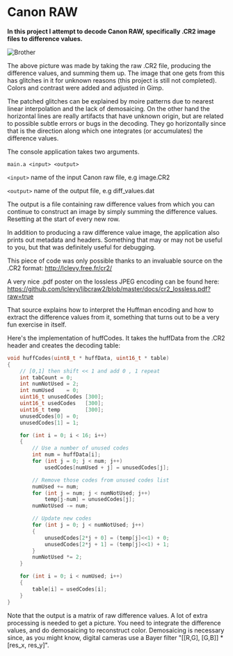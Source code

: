 **Canon RAW** 
=========================

**In this project I attempt to decode Canon RAW, specifically .CR2 image files to difference values.**

![Brother](https://i.imgur.com/dyRIIxN.png)

The above picture was made by taking the raw .CR2 file, producing the difference values, and summing them up. The image that one gets from this has glitches in it for unknown reasons (this project is still not completed). Colors and contrast were added and adjusted in Gimp. 

The patched glitches can be explained by moire patterns due to nearest linear interpolation and the lack of demosaicing. On the other hand the horizontal lines are really artifacts that have unknown origin, but are related to possible subtle errors or bugs in the decoding. They go horizontally since that is the direction along which one integrates (or accumulates) the difference values.

The console application takes two arguments.

`main.a <input> <output>`

`<input>`    name of the input Canon raw file, e.g image.CR2

`<output>`   name of the output file, e.g diff_values.dat

The output is a file containing raw difference values from which you can continue to construct an image by simply summing the difference values. 
Resetting at the start of every new row.

In addition to producing a raw difference value image, the application also prints out metadata and headers.
Something that may or may not be useful to you, but that was definitely useful for debugging.

This piece of code was only possible thanks to an invaluable source on the .CR2 format: http://lclevy.free.fr/cr2/

A very nice .pdf poster on the lossless JPEG encoding can be found here: https://github.com/lclevy/libcraw2/blob/master/docs/cr2_lossless.pdf?raw=true

That source explains how to interpret the Huffman encoding and how to extract the difference values from it, something that turns out to be a very fun exercise in itself.

Here's the implementation of huffCodes. It takes the huffData from the .CR2 header and creates the decoding table:

```cpp
void huffCodes(uint8_t * huffData, uint16_t * table)
{
    // [0,1] then shift << 1 and add 0 , 1 repeat
    int tabCount = 0;
    int numNotUsed = 2;
    int numUsed    = 0;
    uint16_t unusedCodes [300];
    uint16_t usedCodes   [300];
    uint16_t temp        [300];
    unusedCodes[0] = 0;
    unusedCodes[1] = 1;

    for (int i = 0; i < 16; i++)
    {
        // Use a number of unused codes
        int num = huffData[i];
        for (int j = 0; j < num; j++)
            usedCodes[numUsed + j] = unusedCodes[j];

        // Remove those codes from unused codes list
        numUsed += num;
        for (int j = num; j < numNotUsed; j++)
            temp[j-num] = unusedCodes[j];
        numNotUsed -= num;

        // Update new codes
        for (int j = 0; j < numNotUsed; j++)
        {
            unusedCodes[2*j + 0] = (temp[j]<<1) + 0;
            unusedCodes[2*j + 1] = (temp[j]<<1) + 1;
        }
        numNotUsed *= 2;
    }

    for (int i = 0; i < numUsed; i++)
    {
        table[i] = usedCodes[i];
    }
}
```

Note that the output is a matrix of raw difference values. A lot of extra processing is needed to get a picture. You need to integrate the difference values, and do demosaicing to reconstruct color. 
Demosaicing is necessary since, as you might know, digital cameras use a Bayer filter "[[R,G], [G,B]] * [res_x, res_y]".
